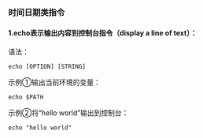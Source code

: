### 时间日期类指令 

#### 1.echo表示输出内容到控制台指令（display a line of text）：  
语法：  
``` 
echo [OPTION] [STRING]
``` 
示例①输出当前环境的变量：
``` 
echo $PATH
```     
示例②将“hello world”输出到控制台：
``` 
echo "hello world"
```  
